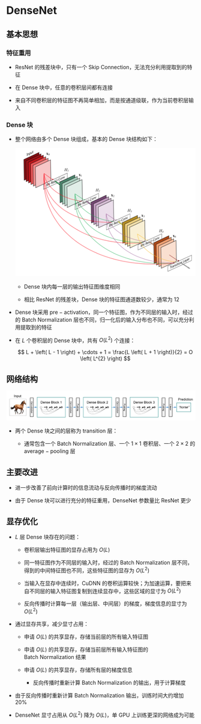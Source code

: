 # $\mathrm{DenseNet}$

## 基本思想

### 特征重用

- $\mathrm{ResNet}$ 的残差块中，只有一个 $\mathrm{Skip \ Connection}$，无法充分利用提取到的特征

- 在 $\mathrm{Dense}$ 块中，任意的卷积层间都有连接

- 来自不同卷积层的特征图不再简单相加，而是按通道级联，作为当前卷积层输入

### $\mathrm{Dense}$ 块

- 整个网络由多个 $\mathrm{Dense}$ 块组成，基本的 $\mathrm{Dense}$ 块结构如下：

  <center>
  <img src="images/densenet_block.png"/>
  </center>

  - $\mathrm{Dense}$ 块内每一层的输出特征图维度相同

  - 相比 $\mathrm{ResNet}$ 的残差块，$\mathrm{Dense}$ 块的特征图通道数较少，通常为 $12$

- $\mathrm{Dense}$ 块采用 $\mathrm{pre-activation}$，同一个特征图，作为不同层的输入时，经过的 $\mathrm{Batch \ Normalization}$ 层也不同，归一化后的输入分布也不同，可以充分利用提取到的特征

- 在 $L$ 个卷积层的 $\mathrm{Dense}$ 块中，共有 $O \left( L^{2} \right)$ 个连接：

  $$
  L + \left( L - 1 \right) + \cdots + 1 = \frac{L \left( L + 1 \right)}{2} = O \left( L^{2} \right)
  $$

## 网络结构

<center>
<img src="images/densenet.png"/>
</center>

- 两个 $\mathrm{Dense}$ 块之间的层称为 $\mathrm{transition}$ 层：

  - 通常包含一个 $\mathrm{Batch \ Normalization}$ 层、一个 $1 \times 1$ 卷积层、一个 $2 \times 2$ 的 $\mathrm{average-pooling}$ 层

## 主要改进

- 进一步改善了前向计算时的信息流动与反向传播时的梯度流动

- 由于 $\mathrm{Dense}$ 块可以进行充分的特征重用，$\mathrm{DenseNet}$ 参数量比 $\mathrm{ResNet}$ 更少

## 显存优化

- $L$ 层 $\mathrm{Dense}$ 块存在的问题：

  - 卷积层输出特征图的显存占用为 $O \left( L \right)$

  - 同一特征图作为不同层的输入时，经过的 $\mathrm{Batch \ Normalization}$ 层不同，得到的中间特征图也不同，这些特征图的显存为 $O \left( L^{2} \right)$

  - 当输入在显存中连续时，$\mathrm{CuDNN}$ 的卷积运算较快；为加速运算，要把来自不同层的输入特征图复制到连续显存中，这些区域的显寸为 $O \left( L^{2} \right)$

  - 反向传播时计算每一层（输出层、中间层）的梯度，梯度信息的显寸为 $O \left( L^{2} \right)$

- 通过显存共享，减少显寸占用：

  - 申请 $O \left( L \right)$ 的共享显存，存储当前层的所有输入特征图

  - 申请 $O \left( L \right)$ 的共享显存，存储当前层所有输入特征图的 $\mathrm{Batch \ Normalization}$ 结果

  - 申请 $O \left( L \right)$ 的共享显存，存储所有层的梯度信息

    - 反向传播时重新计算 $\mathrm{Batch \ Normalization}$ 的输出，用于计算梯度

- 由于反向传播时重新计算 $\mathrm{Batch \ Normalization}$ 输出，训练时间大约增加 $20\%$

- $\mathrm{DenseNet}$ 显寸占用从 $O \left( L^{2} \right)$ 降为 $O \left( L \right)$，单 $\mathrm{GPU}$ 上训练更深的网络成为可能